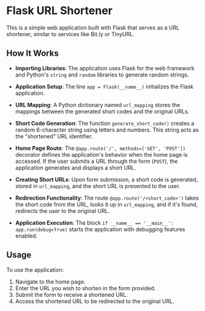 # Flask URL Shortener

This is a simple web application built with Flask that serves as a URL shortener, similar to services like Bit.ly or TinyURL.

## How It Works

- **Importing Libraries**: The application uses Flask for the web framework and Python's `string` and `random` libraries to generate random strings.

- **Application Setup**: The line `app = Flask(__name__)` initializes the Flask application.

- **URL Mapping**: A Python dictionary named `url_mapping` stores the mappings between the generated short codes and the original URLs.

- **Short Code Generation**: The function `generate_short_code()` creates a random 6-character string using letters and numbers. This string acts as the "shortened" URL identifier.

- **Home Page Route**: The `@app.route('/', methods=['GET', 'POST'])` decorator defines the application's behavior when the home page is accessed. If the user submits a URL through the form (`POST`), the application generates and displays a short URL.

- **Creating Short URLs**: Upon form submission, a short code is generated, stored in `url_mapping`, and the short URL is presented to the user.

- **Redirection Functionality**: The route `@app.route('/<short_code>')` takes the short code from the URL, looks it up in `url_mapping`, and if it's found, redirects the user to the original URL.

- **Application Execution**: The block `if __name__ == '__main__': app.run(debug=True)` starts the application with debugging features enabled.

## Usage

To use the application:

1. Navigate to the home page.
2. Enter the URL you wish to shorten in the form provided.
3. Submit the form to receive a shortened URL.
4. Access the shortened URL to be redirected to the original URL.
